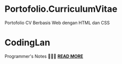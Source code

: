 # Portofolio.CurriculumVitae
Portofolio CV Berbasis Web dengan HTML dan CSS
# CodingLan
Programmer's Notes 👨🏻‍💻 <a href="https://codinglan.blogspot.com"><b>READ MORE</b></a>
